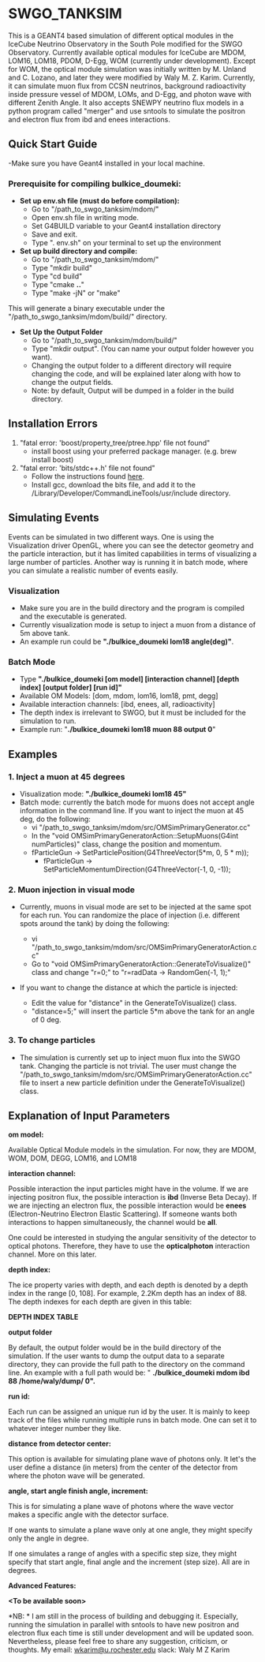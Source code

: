 # SWGO_TANKSIM


This is a GEANT4 based simulation of different optical modules in the IceCube Neutrino Observatory in the South Pole modified for the SWGO Observatory. Currently available optical modules for IceCube are MDOM, LOM16, LOM18, PDOM, D-Egg, WOM (currently under development). Except for WOM, the optical module simulation was initially written by M. Unland and C. Lozano, and later they were modified by Waly M. Z. Karim. Currently, it can simulate muon flux from CCSN neutrinos, background radioactivity inside pressure vessel of MDOM, LOMs, and D-Egg, and photon wave with different Zenith Angle. It also accepts SNEWPY neutrino flux models in a python program called "merger" and use sntools to simulate the positron and electron flux from ibd and enees interactions.


## Quick Start Guide

-Make sure you have Geant4 installed in your local machine.  

### Prerequisite for compiling bulkice\_doumeki: 

- **Set up env.sh file (must do before compilation):**
  - Go to "/path\_to\_swgo\_tanksim/mdom/"
  - Open env.sh file in writing mode.
  - Set G4BUILD variable to your Geant4 installation directory
  - Save and exit.
  - Type ". env.sh" on your terminal to set up the environment
- **Set up build directory and compile:**
  - Go to "/path\_to\_swgo\_tanksim/mdom/"
  - Type "mkdir build"
  - Type "cd build"
  - Type "cmake **..**"
  - Type "make -jN" or "make"

This will generate a binary executable under the "/path\_to\_swgo\_tanksim/mdom/build/" directory.

- **Set Up the Output Folder**
  - Go to "/path\_to\_swgo\_tanksim/mdom/build/"
  - Type "mkdir output". (You can name your output folder however you want).
  - Changing the output folder to a different directory will require changing the code, and will be explained later along with how to change the output fields.
  - Note: by default, Output will be dumped in a folder in the build directory.

## Installation Errors
1. "fatal error: 'boost/property_tree/ptree.hpp' file not found"
	- install boost using your preferred package manager. (e.g. brew install boost)
2. "fatal error: 'bits/stdc++.h' file not found"
	- Follow the instructions found [here](https://apple.stackexchange.com/questions/148401/file-not-found-error-while-including-bits-stdc-h). 
	- Install gcc, download the bits file, and add it to the /Library/Developer/CommandLineTools/usr/include directory.

## Simulating Events

Events can be simulated in two different ways. One is using the Visualization driver OpenGL, where you can see the detector geometry and the particle interaction, but it has limited capabilities in terms of visualizing a large number of particles. Another way is running it in batch mode, where you can simulate a realistic number of events easily.

### Visualization

- Make sure you are in the build directory and the program is compiled and the executable is generated.
- Currently visualization mode is setup to inject a muon from a distance of 5m above tank. 
- An example run could be **"./bulkice_doumeki lom18 angle(deg)"**.

### Batch Mode
- Type **"./bulkice_doumeki [om model] [interaction channel] [depth index] [output folder] [run id]"**
- Available OM Models: [dom, mdom, lom16, lom18, pmt, degg]
- Available interaction channels: [ibd, enees, all, radioactivity]
- The depth index is irrelevant to SWGO, but it must be included for the simulation to run.
- Example run: "**./bulkice_doumeki lom18 muon 88 output 0**"


## Examples

### 1. Inject a muon at 45 degrees
- Visualization mode: **"./bulkice_doumeki lom18 45"**
- Batch mode: currently the batch mode for muons does not accept angle information in the command line. If you want to inject the muon at 45 deg, do the following:
	- vi "/path\_to\_swgo\_tanksim/mdom/src/OMSimPrimaryGenerator.cc"
	- In the "void OMSimPrimaryGeneratorAction::SetupMuons(G4int numParticles)" class, change the position and momentum. 
	- fParticleGun -> SetParticlePosition(G4ThreeVector(5*m, 0, 5 * m));
        - fParticleGun -> SetParticleMomentumDirection(G4ThreeVector(-1, 0, -1));

### 2. Muon injection in visual mode 
- Currently, muons in visual mode are set to be injected at the same spot for each run. You can randomize the place of injection (i.e. different spots around the tank) by doing the following:
	- vi "/path\_to\_swgo\_tanksim/mdom/src/OMSimPrimaryGeneratorAction.cc"
	- Go to "void OMSimPrimaryGeneratorAction::GenerateToVisualize()" class and change "r=0;" to "r=radData -> RandomGen(-1, 1);"
 	 
- If you want to change the distance at which the particle is injected: 
	- Edit the value for "distance" in the GenerateToVisualize() class. 
	- "distance=5;" will insert the particle 5*m above the tank for an angle of 0 deg. 


### 3. To change particles
- The simulation is currently set up to inject muon flux into the SWGO tank. Changing the particle is not trivial. The user must change the "/path\_to\_swgo\_tanksim/mdom/src/OMSimPrimaryGeneratorAction.cc" file to insert a new particle definition under the GenerateToVisualize() class.  


## Explanation of Input Parameters

**om model:**

Available Optical Module models in the simulation. For now, they are MDOM, WOM, DOM, DEGG, LOM16, and LOM18

**interaction channel:**

Possible interaction the input particles might have in the volume. If we are injecting positron flux, the possible interaction is **ibd** (Inverse Beta Decay). If we are injecting an electron flux, the possible interaction would be **enees** (Electron-Neutrino Electron Elastic Scattering). If someone wants both interactions to happen simultaneously, the channel would be **all**.

One could be interested in studying the angular sensitivity of the detector to optical photons. Therefore, they have to use the **opticalphoton** interaction channel. More on this later.

**depth index:**

The ice property varies with depth, and each depth is denoted by a depth index in the range [0, 108]. For example, 2.2Km depth has an index of 88. The depth indexes for each depth are given in this table:

**DEPTH INDEX TABLE**

**output folder**

By default, the output folder would be in the build directory of the simulation. If the user wants to dump the output data to a separate directory, they can provide the full path to the directory on the command line. An example with a full path would be: " **./bulkice\_doumeki mdom ibd 88 /home/waly/dump/ 0".**

**run id:**

Each run can be assigned an unique run id by the user. It is mainly to keep track of the files while running multiple runs in batch mode. One can set it to whatever integer number they like.

**distance from detector center:**

This option is available for simulating plane wave of photons only. It let's the user define a distance (in meters) from the center of the detector from where the photon wave will be generated.

**angle, start angle finish angle, increment:**

This is for simulating a plane wave of photons where the wave vector makes a specific angle with the detector surface.

If one wants to simulate a plane wave only at one angle, they might specify only the angle in degree.

If one simulates a range of angles with a specific step size, they might specify that start angle, final angle and the increment (step size). All are in degrees.

**Advanced Features:**

**\<To be available soon\>**


*NB: * I am still in the process of building and debugging it. Especially, running the simulation in parallel with sntools to have new positron and electron flux each time is still under development and will be updated soon. Nevertheless, please feel free to share any suggestion, criticism, or thoughts. My email: wkarim@u.rochester.edu slack: Waly M Z Karim  
